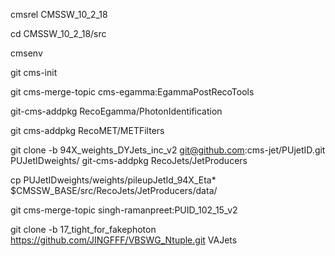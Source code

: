 cmsrel CMSSW_10_2_18

cd CMSSW_10_2_18/src

cmsenv

git cms-init

git cms-merge-topic cms-egamma:EgammaPostRecoTools

git-cms-addpkg RecoEgamma/PhotonIdentification

git cms-addpkg RecoMET/METFilters

git clone -b 94X_weights_DYJets_inc_v2 git@github.com:cms-jet/PUjetID.git PUJetIDweights/ git-cms-addpkg RecoJets/JetProducers

cp PUJetIDweights/weights/pileupJetId_94X_Eta* $CMSSW_BASE/src/RecoJets/JetProducers/data/

git cms-merge-topic singh-ramanpreet:PUID_102_15_v2

git clone -b 17_tight_for_fakephoton https://github.com/JINGFFF/VBSWG_Ntuple.git VAJets
